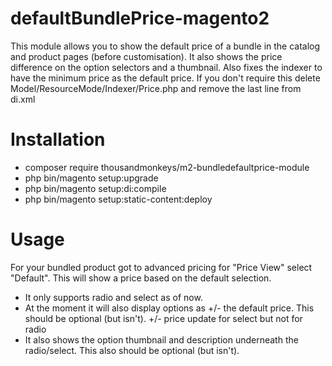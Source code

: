 # defaultBundlePrice-magento2
This module allows you to show the default price of a bundle in the catalog and product pages (before customisation). It also shows the price difference on the option selectors and a thumbnail. Also fixes the indexer to have the minimum price as the default price. If you don't require this delete Model/ResourceMode/Indexer/Price.php and remove the last line from di.xml

# Installation
- composer require thousandmonkeys/m2-bundledefaultprice-module
- php bin/magento setup:upgrade
- php bin/magento setup:di:compile
- php bin/magento setup:static-content:deploy

# Usage
For your bundled product got to advanced pricing for "Price View" select "Default". This will show a price based on the default selection.  
- It only supports radio and select as of now.
- At the moment it will also display options as +/- the default price. This should be optional (but isn't). +/- price update for select but not for radio
- It also shows the option thumbnail and description underneath the radio/select. This also should be optional (but isn't).

